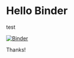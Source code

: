 # Hello Binder

test

[![Binder](https://mybinder.org/badge_logo.svg)](https://mybinder.org/v2/gh/cha-sergio/my-first-binder/HEAD?urlpath=rstudio)

Thanks!
